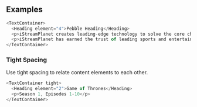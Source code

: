 ## Examples

```js
<TextContainer>
  <Heading element="4">Pebble Heading</Heading>
  <p>iStreamPlanet creates leading-edge technology to solve the core challenges of OTT media. We deliver the end-to-end video workflow from signal acquisition to the streaming app experience — all focused on the fan.</p>
  <p>iStreamPlanet has earned the trust of leading sports and entertainment brands through innovation, dedication to high quality video, and exceptional customer service.</p>
</TextContainer>
```

### Tight Spacing

Use tight spacing to relate content elements to each other.

```js
<TextContainer tight>
  <Heading element="2">Game of Thrones</Heading>
  <p>Season 1, Episodes 1-10</p>
</TextContainer>
```